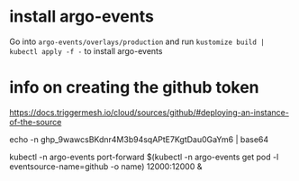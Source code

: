 # install argo-events
Go into ```argo-events/overlays/production``` and run ```kustomize build | kubectl apply -f -``` to install argo-events

# info on creating the github token
https://docs.triggermesh.io/cloud/sources/github/#deploying-an-instance-of-the-source

echo -n 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 | base64

kubectl -n argo-events port-forward $(kubectl -n argo-events get pod -l eventsource-name=github -o name) 12000:12000 &
